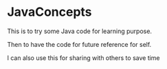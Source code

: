 # JavaConcepts

This is to try some Java code for learning purpose.

Then to have the code for future reference for self. 

I can also use this for sharing with others to save time
